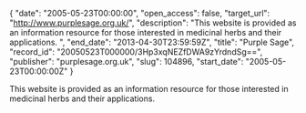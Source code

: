 {
  "date": "2005-05-23T00:00:00", 
  "open_access": false, 
  "target_url": "http://www.purplesage.org.uk/", 
  "description": "This website is provided as an information resource for those interested in medicinal herbs and their applications. ", 
  "end_date": "2013-04-30T23:59:59Z", 
  "title": "Purple Sage", 
  "record_id": "20050523T000000/3Hp3xqNEZfDWA9zYrdndSg==", 
  "publisher": "purplesage.org.uk", 
  "slug": 104896, 
  "start_date": "2005-05-23T00:00:00Z"
}

This website is provided as an information resource for those interested in medicinal herbs and their applications. 